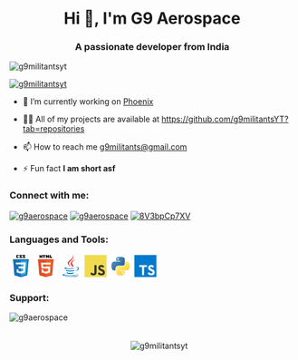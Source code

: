 <h1 align="center">Hi 👋, I'm G9 Aerospace</h1>
<h3 align="center">A passionate developer from India</h3>

<p align="left"> <img src="https://komarev.com/ghpvc/?username=g9militantsyt&label=Profile%20views&color=0e75b6&style=flat" alt="g9militantsyt" /> </p>

<p align="left"> <a href="https://github.com/ryo-ma/github-profile-trophy" target="_blank"><img src="https://github-profile-trophy.vercel.app/?username=g9militantsyt" alt="g9militantsyt" /></a> </p>

- 🔭 I’m currently working on <a href="https://github.com/g9militantsYT/Phoenix" target="_blank">Phoenix</a>

- 👨‍💻 All of my projects are available at <a href="https://github.com/g9militantsYT?tab=repositories" target="_blank">https://github.com/g9militantsYT?tab=repositories</a>

- 📫 How to reach me <a href="mailto:g9militants@gmail.com" target="_blank">g9militants@gmail.com</a>

- ⚡ Fun fact **I am short asf**

<h3 align="left">Connect with me:</h3>
<p align="left">
  <a href="https://instagram.com/g9aerospace" target="_blank"><img align="center" src="https://raw.githubusercontent.com/rahuldkjain/github-profile-readme-generator/master/src/images/icons/Social/instagram.svg" alt="g9aerospace" height="30" width="40" /></a>
  <a href="https://www.youtube.com/@G9AEROSPACEYT" target="_blank"><img align="center" src="https://raw.githubusercontent.com/rahuldkjain/github-profile-readme-generator/master/src/images/icons/Social/youtube.svg" alt="g9aerospace" height="30" width="40" /></a>
  <a href="https://discord.gg/8V3bpCp7XV" target="_blank"><img align="center" src="https://raw.githubusercontent.com/rahuldkjain/github-profile-readme-generator/master/src/images/icons/Social/discord.svg" alt="8V3bpCp7XV" height="30" width="40" /></a>
</p>

<h3 align="left">Languages and Tools:</h3>
<p align="left">
  <a href="https://www.w3schools.com/css/" target="_blank" rel="noreferrer"><img src="https://raw.githubusercontent.com/devicons/devicon/master/icons/css3/css3-original-wordmark.svg" alt="css3" width="40" height="40"/></a>
  <a href="https://www.w3.org/html/" target="_blank" rel="noreferrer"><img src="https://raw.githubusercontent.com/devicons/devicon/master/icons/html5/html5-original-wordmark.svg" alt="html5" width="40" height="40"/></a>
  <a href="https://www.java.com" target="_blank" rel="noreferrer"><img src="https://raw.githubusercontent.com/devicons/devicon/master/icons/java/java-original.svg" alt="java" width="40" height="40"/></a>
  <a href="https://developer.mozilla.org/en-US/docs/Web/JavaScript" target="_blank" rel="noreferrer"><img src="https://raw.githubusercontent.com/devicons/devicon/master/icons/javascript/javascript-original.svg" alt="javascript" width="40" height="40"/></a>
  <a href="https://www.python.org" target="_blank" rel="noreferrer"><img src="https://raw.githubusercontent.com/devicons/devicon/master/icons/python/python-original.svg" alt="python" width="40" height="40"/></a>
  <a href="https://www.typescriptlang.org/" target="_blank" rel="noreferrer"><img src="https://raw.githubusercontent.com/devicons/devicon/master/icons/typescript/typescript-original.svg" alt="typescript" width="40" height="40"/></a>
</p>

<h3 align="left">Support:</h3>
<p><a href="https://www.buymeacoffee.com/g9aerospace" target="_blank"> <img align="left" src="https://cdn.buymeacoffee.com/buttons/v2/default-yellow.png" height="50" width="210" alt="g9aerospace" /></a></p><br><br>

<p>&nbsp;<img align="center" src="https://github-readme-stats.vercel.app/api?username=g9militantsyt&show_icons=true&locale=en" alt="g9militantsyt" /></p>
